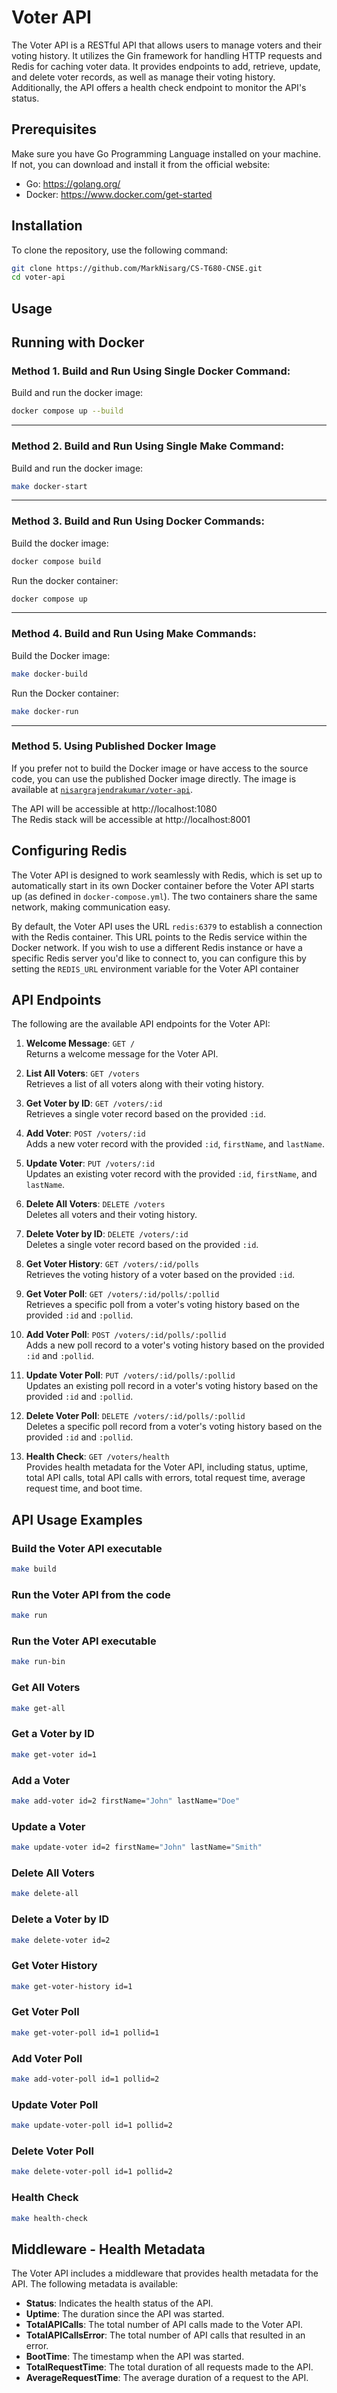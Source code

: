 # Voter API

The Voter API is a RESTful API that allows users to manage voters and their voting history. It utilizes the Gin framework for handling HTTP requests and Redis for caching voter data. It provides endpoints to add, retrieve, update, and delete voter records, as well as manage their voting history. Additionally, the API offers a health check endpoint to monitor the API's status.

## Prerequisites

Make sure you have Go Programming Language installed on your machine. If not, you can download and install it from the official website:
- Go: https://golang.org/
- Docker: https://www.docker.com/get-started

## Installation

To clone the repository, use the following command:

```bash
git clone https://github.com/MarkNisarg/CS-T680-CNSE.git
cd voter-api
```

## Usage

## Running with Docker

### Method 1. Build and Run Using Single Docker Command:

Build and run the docker image:

```bash
docker compose up --build
```

-----

### Method 2. Build and Run Using Single Make Command:

Build and run the docker image:

```bash
make docker-start
```

-----

### Method 3. Build and Run Using Docker Commands:

Build the docker image:

```bash
docker compose build
```

Run the docker container:

```bash
docker compose up
```

-----

### Method 4. Build and Run Using Make Commands:
Build the Docker image:

```bash
make docker-build
```

Run the Docker container:

```bash
make docker-run
```

-----

### Method 5. Using Published Docker Image

If you prefer not to build the Docker image or have access to the source code, you can use the published Docker image directly. The image is available at [`nisargrajendrakumar/voter-api`](https://hub.docker.com/r/nisargrajendrakumar/voter-api).

The API will be accessible at http://localhost:1080  
The Redis stack will be accessible at http://localhost:8001

## Configuring Redis

The Voter API is designed to work seamlessly with Redis, which is set up to automatically start in its own Docker container before the Voter API starts up (as defined in `docker-compose.yml`). The two containers share the same network, making communication easy.

By default, the Voter API uses the URL `redis:6379` to establish a connection with the Redis container. This URL points to the Redis service within the Docker network. If you wish to use a different Redis instance or have a specific Redis server you'd like to connect to, you can configure this by setting the `REDIS_URL` environment variable for the Voter API container

## API Endpoints

The following are the available API endpoints for the Voter API:

1. **Welcome Message**: `GET /`  
  Returns a welcome message for the Voter API.

2. **List All Voters**: `GET /voters`  
  Retrieves a list of all voters along with their voting history.

3. **Get Voter by ID**: `GET /voters/:id`  
  Retrieves a single voter record based on the provided `:id`.

4. **Add Voter**: `POST /voters/:id`  
   Adds a new voter record with the provided `:id`, `firstName`, and `lastName`.

5. **Update Voter**: `PUT /voters/:id`  
   Updates an existing voter record with the provided `:id`, `firstName`, and `lastName`.

6. **Delete All Voters**: `DELETE /voters`  
   Deletes all voters and their voting history.

7. **Delete Voter by ID**: `DELETE /voters/:id`  
   Deletes a single voter record based on the provided `:id`.

8. **Get Voter History**: `GET /voters/:id/polls`  
   Retrieves the voting history of a voter based on the provided `:id`.

9. **Get Voter Poll**: `GET /voters/:id/polls/:pollid`  
   Retrieves a specific poll from a voter's voting history based on the provided `:id` and `:pollid`.

10. **Add Voter Poll**: `POST /voters/:id/polls/:pollid`  
    Adds a new poll record to a voter's voting history based on the provided `:id` and `:pollid`.

11. **Update Voter Poll**: `PUT /voters/:id/polls/:pollid`  
    Updates an existing poll record in a voter's voting history based on the provided `:id` and `:pollid`.

12. **Delete Voter Poll**: `DELETE /voters/:id/polls/:pollid`  
    Deletes a specific poll record from a voter's voting history based on the provided `:id` and `:pollid`.

13. **Health Check**: `GET /voters/health`  
    Provides health metadata for the Voter API, including status, uptime, total API calls, total API calls with errors, total request time, average request time, and boot time.

## API Usage Examples

### Build the Voter API executable
```bash
make build
```

### Run the Voter API from the code
```bash
make run
```

### Run the Voter API executable
```bash
make run-bin
```

### Get All Voters
```bash
make get-all
```

### Get a Voter by ID
```bash
make get-voter id=1
```

### Add a Voter
```bash
make add-voter id=2 firstName="John" lastName="Doe"
```

### Update a Voter
```bash
make update-voter id=2 firstName="John" lastName="Smith"
```

### Delete All Voters
```bash
make delete-all
```

### Delete a Voter by ID
```bash
make delete-voter id=2
```

### Get Voter History
```bash
make get-voter-history id=1
```

### Get Voter Poll
```bash
make get-voter-poll id=1 pollid=1
```

### Add Voter Poll
```bash
make add-voter-poll id=1 pollid=2
```

### Update Voter Poll
```bash
make update-voter-poll id=1 pollid=2
```

### Delete Voter Poll
```bash
make delete-voter-poll id=1 pollid=2
```

### Health Check
```bash
make health-check
```

## Middleware - Health Metadata

The Voter API includes a middleware that provides health metadata for the API. The following metadata is available:

- **Status**: Indicates the health status of the API.
- **Uptime**: The duration since the API was started.
- **TotalAPICalls**: The total number of API calls made to the Voter API.
- **TotalAPICallsError**: The total number of API calls that resulted in an error.
- **BootTime**: The timestamp when the API was started.
- **TotalRequestTime**: The total duration of all requests made to the API.
- **AverageRequestTime**: The average duration of a request to the API.
